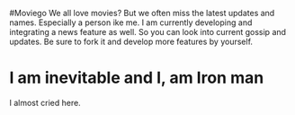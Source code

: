 #Moviego
We all love movies? But we often miss the latest updates and names.
Especially a person ike me. 
I am currently developing and integrating a news feature as well.
So you can look into current gossip and updates.
Be sure to fork it and develop more features by yourself.

# I am inevitable and I, am Iron man 
I almost cried here.
 
